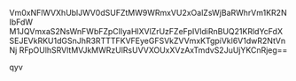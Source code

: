 Vm0xNFlWVXhUblJWV0dSUFZtMW9WRmxVU2xOalZsWjBaRWhrVm1KR2NIbFdW
M1JQVmxaS2NsWnFWbFZpClIyaHlXVlZrUzFZeFpIVldiRnBUQ21KRldYcFdX
SEJEVkRKU1dGSnJhR3RTTTFKVFEyeGFSVkZVVmxKTgpiVkl6V1dwR2NtVnNj
RFpOUlhSRVltMVJkMWRzUlRsUVVXOUxXVzAxTmdvS2JuUjYKCnRjeg==

qyv